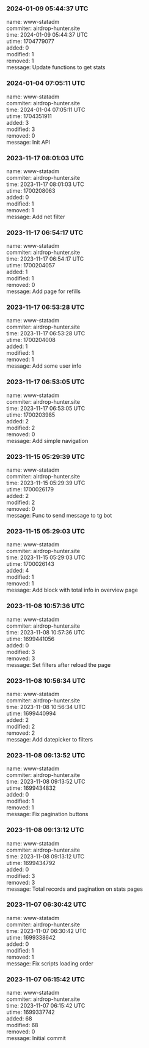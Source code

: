 ### 2024-01-09 05:44:37 UTC
name: www-statadm  
commiter: airdrop-hunter.site  
time: 2024-01-09 05:44:37 UTC  
utime: 1704779077  
added: 0  
modified: 1  
removed: 1  
message: Update functions to get stats

### 2024-01-04 07:05:11 UTC
name: www-statadm  
commiter: airdrop-hunter.site  
time: 2024-01-04 07:05:11 UTC  
utime: 1704351911  
added: 3  
modified: 3  
removed: 0  
message: Init API

### 2023-11-17 08:01:03 UTC
name: www-statadm  
commiter: airdrop-hunter.site  
time: 2023-11-17 08:01:03 UTC  
utime: 1700208063  
added: 0  
modified: 1  
removed: 1  
message: Add net filter

### 2023-11-17 06:54:17 UTC
name: www-statadm  
commiter: airdrop-hunter.site  
time: 2023-11-17 06:54:17 UTC  
utime: 1700204057  
added: 1  
modified: 1  
removed: 0  
message: Add  page for refills

### 2023-11-17 06:53:28 UTC
name: www-statadm  
commiter: airdrop-hunter.site  
time: 2023-11-17 06:53:28 UTC  
utime: 1700204008  
added: 1  
modified: 1  
removed: 1  
message: Add some user info

### 2023-11-17 06:53:05 UTC
name: www-statadm  
commiter: airdrop-hunter.site  
time: 2023-11-17 06:53:05 UTC  
utime: 1700203985  
added: 2  
modified: 2  
removed: 0  
message: Add simple navigation

### 2023-11-15 05:29:39 UTC
name: www-statadm  
commiter: airdrop-hunter.site  
time: 2023-11-15 05:29:39 UTC  
utime: 1700026179  
added: 2  
modified: 2  
removed: 0  
message: Func to send message to tg bot

### 2023-11-15 05:29:03 UTC
name: www-statadm  
commiter: airdrop-hunter.site  
time: 2023-11-15 05:29:03 UTC  
utime: 1700026143  
added: 4  
modified: 1  
removed: 1  
message: Add block with total info in overview page

### 2023-11-08 10:57:36 UTC
name: www-statadm  
commiter: airdrop-hunter.site  
time: 2023-11-08 10:57:36 UTC  
utime: 1699441056  
added: 0  
modified: 3  
removed: 3  
message: Set filters after reload the page

### 2023-11-08 10:56:34 UTC
name: www-statadm  
commiter: airdrop-hunter.site  
time: 2023-11-08 10:56:34 UTC  
utime: 1699440994  
added: 2  
modified: 2  
removed: 2  
message: Add datepicker to filters

### 2023-11-08 09:13:52 UTC
name: www-statadm  
commiter: airdrop-hunter.site  
time: 2023-11-08 09:13:52 UTC  
utime: 1699434832  
added: 0  
modified: 1  
removed: 1  
message: Fix pagination buttons

### 2023-11-08 09:13:12 UTC
name: www-statadm  
commiter: airdrop-hunter.site  
time: 2023-11-08 09:13:12 UTC  
utime: 1699434792  
added: 0  
modified: 3  
removed: 3  
message: Total records and pagination on stats pages

### 2023-11-07 06:30:42 UTC
name: www-statadm  
commiter: airdrop-hunter.site  
time: 2023-11-07 06:30:42 UTC  
utime: 1699338642  
added: 0  
modified: 1  
removed: 1  
message: Fix scripts loading order

### 2023-11-07 06:15:42 UTC
name: www-statadm  
commiter: airdrop-hunter.site  
time: 2023-11-07 06:15:42 UTC  
utime: 1699337742  
added: 68  
modified: 68  
removed: 0  
message: Initial commit

